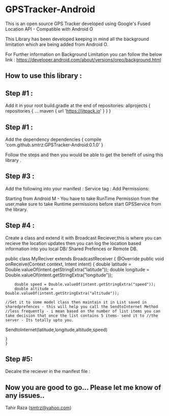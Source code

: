 # GPSTracker-Android
This is an open source GPS Tracker developed using Google's Fused Location API - Compatible with Android O

This Library has been developed keeping in mind all the background limitation which are being added from Android O.

For Further information on Background Limitation you can follow the below link :
https://developer.android.com/about/versions/oreo/background.html

How to use this library :
------------------------
Step #1 :
--------

Add it in your root build.gradle at the end of repositories:
	allprojects {
		repositories {
			...
			maven { url 'https://jitpack.io' }
		}
	}

Step #1 :
-------

Add the dependency
	dependencies {
	        compile 'com.github.smtrz:GPSTracker-Android:0.1.0'
	}

Follow the steps and then you would be able to get the benefit of using this library .

Step #3 :
--------
Add the following into your manifest :
Service tag :
<service android:name="com.highbryds.gpstracker.GPSService"></service>
Add Permissions:
<uses-permission android:name="android.permission.ACCESS_FINE_LOCATION" />
 <uses-permission android:name="android.permission.ACCESS_COARSE_LOCATION" />
 <uses-permission android:name="android.permission.INTERNET" />

Starting from Android M  - You have to take RunTime Permission from the user,make sure to take Runtime permissions before start GPSService from the library.

Step #4 :
--------
Create a class and extend it with Broadcast Reciever,this is where you can recieve the location updates then you can log the location based information into you local DB/ Shared Prefences or Remote DB.

public class MyReciver extends BroadcastReceiver {
@Override
    public void onReceive(Context context, Intent intent) {
        double latitude = Double.valueOf(intent.getStringExtra("latitude"));
        double longitude = Double.valueOf(intent.getStringExtra("longitude"));
        
        double speed = Double.valueOf(intent.getStringExtra("speed"));
        double altitude = Double.valueOf(intent.getStringExtra("altitude"));
        
    //Set it to some model class then maintain it in List saved in  sharedprefences - this will help you call the SendtoInternet Method
    //less frequently - i mean based on the number of list items you can take decision that once the list contains 5 items- send it to //the server - Its totally upto you.
   SendtoInternet(latitude,longitude,altitude,speed)
         
    
    }
    }
    
 

 



Step #5:
-------
Decalre the reciever in the manifest file :

<receiver android:name=".MyReciver">
            <intent-filter>
                <action android:name="com.highbryds.tracker" />
            </intent-filter>
        </receiver>
        
        


Now you are good to go...
Please let me know of any issues..
--
Tahir Raza
(smtrz@yahoo.com)
